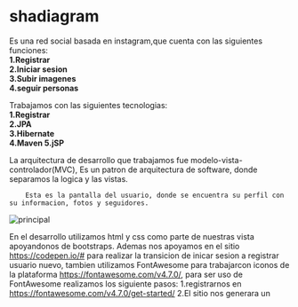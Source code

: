 # shadiagram
Es una red social basada en instagram,que cuenta con las siguientes funciones: <br>
<b>1.Registrar<br>
   2.Iniciar sesion<br>
   3.Subir imagenes<br>
   4.seguir personas </b> <br>
   
   
Trabajamos con las siguientes tecnologias: <br>
<b>1.Registrar<br>
   2.JPA<br>
   3.Hibernate<br>
   4.Maven
   5.jSP</b> <br>
   
   
   
   La arquitectura de desarrollo que trabajamos fue modelo-vista-controlador(MVC), Es un patron de arquitectura de software, donde separamos la logica y las vistas.
     
   
        Esta es la pantalla del usuario, donde se encuentra su perfil con su informacion, fotos y seguidores.

![principal](https://user-images.githubusercontent.com/38700066/80266984-72da9280-8664-11ea-9b3b-5be327c2f3b9.jpeg )

En el desarrollo utilizamos html y css como parte de nuestras vista apoyandonos de bootstraps. Ademas nos apoyamos en el sitio https://codepen.io/# para realizar la transicion de inicar sesion a registrar usuario nuevo, tambien utilizamos FontAwesome para trabajarcon iconos de la plataforma https://fontawesome.com/v4.7.0/, para ser uso de FontAwesome realizamos los siguiente pasos:
 1.registrarnos en https://fontawesome.com/v4.7.0/get-started/
 2.El sitio nos generara un <script>, el cual lo tendremos que poner en nuestro HEAD de nuestro documento.html
 3.Para hacer uso de algun icono del sitio, solo seleccionamos el icono y nos generara un codigo el cual tendremos que pegar en el lugar   que querramos que se establezca el icono en la pagina.
       
       
       Estas 2 imagenes son el ingresar y registrar de la aplicacion red social
![ingresar-registrar](https://user-images.githubusercontent.com/38700066/80268334-e207b500-866b-11ea-9b11-8b67ab7d642b.jpg)

Trbajamos com JPA para de
